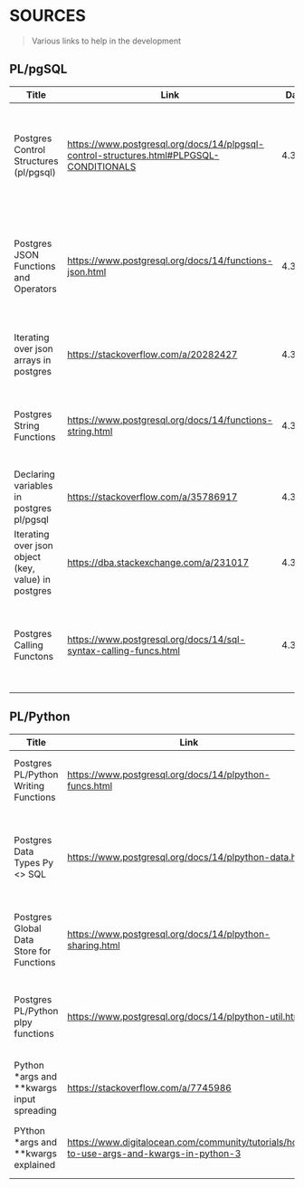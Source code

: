 # SOURCES

> Various links to help in the development

## PL/pgSQL

| Title | Link | Date | Description |
| ----- | ---- | ---- | ----------- |
| Postgres Control Structures (pl/pgsql) | https://www.postgresql.org/docs/14/plpgsql-control-structures.html#PLPGSQL-CONDITIONALS | 4.3.23 | Contains Documentation about what the pl/pgsql offers in terms of conditionals, loops variable assignment etc. |
| Postgres JSON Functions and Operators | https://www.postgresql.org/docs/14/functions-json.html | 4.3.23 | Contains Documentation of all the various things you can do with json in postgres, creation, modification and parsing |
| Iterating over json arrays in postgres | https://stackoverflow.com/a/20282427 | 4.3.23 | Example how to iterate over json-array (works for version 14) |
| Postgres String Functions | https://www.postgresql.org/docs/14/functions-string.html | 4.3.23 | Contains Documentation on the various string manipulation you can do in postgres |
| Declaring variables in postgres pl/pgsql | https://stackoverflow.com/a/35786917 | 4.3.23 | Example of how to declare variables and assign a value in postgres |
| Iterating over json object (key, value) in postgres | https://dba.stackexchange.com/a/231017 | 4.3.23 | Example of iteration over json-object, output in key value format |
| Postgres Calling Functons | https://www.postgresql.org/docs/14/sql-syntax-calling-funcs.html | 4.3.23 | Contains Documentation on the different ways to call a self-written function in postgres |


## PL/Python

| Title | Link | Date | Description |
| ----- | ---- | ---- | ----------- |
| Postgres PL/Python Writing Functions | https://www.postgresql.org/docs/14/plpython-funcs.html | 3.3.23 | Documentation on creating functions in sql that execute python code |
| Postgres Data Types Py <> SQL | https://www.postgresql.org/docs/14/plpython-data.html | 3.3.23 | Documentation on how data type mapping works, what is supported etc (btw json is just mapped to string) |
| Postgres Global Data Store for Functions | https://www.postgresql.org/docs/14/plpython-sharing.html | 3.3.23 | Documentation on how to persist data between multiple function calls |
| Postgres PL/Python plpy functions | https://www.postgresql.org/docs/14/plpython-util.html | 3.3.23 | Documentation on the utility functions module `plpy` (printing to console etc, sql) |
| Python \*args and \*\*kwargs input spreading | https://stackoverflow.com/a/7745986 | 3.3.23 | Example how to pass a list into \*args and spread a dict into \*\*kwargs |
| PYthon \*args and \*\*kwargs explained | https://www.digitalocean.com/community/tutorials/how-to-use-args-and-kwargs-in-python-3 | 3.3.23 | How to use these two features as inputs to your function |
